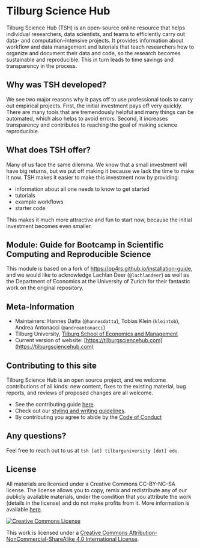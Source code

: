 # Tilburg Science Hub

Tilburg Science Hub (TSH) is an open-source online resource that helps individual researchers, data scientists, and teams to efficiently carry out data- and computation-intensive projects. It provides information about workflow and data management and tutorials that teach researchers how to organize and document their data and code, so the research becomes sustainable and reproducible. This in turn leads to time savings and transparency in the process.

## Why was TSH developed?
We see two major reasons why it pays off to use professional tools to carry out empirical projects. First, the initial investment pays off very quickly. There are many tools that are tremendously helpful and many things can be automated, which also helps to avoid errors. Second, it increases transparency and contributes to reaching the goal of making science reproducible.

## What does TSH offer?
Many of us face the same dilemma. We know that a small investment will have big returns, but we put off making it because we lack the time to make it now. TSH makes it easier to make this investment now by providing:

- information about all one needs to know to get started
- tutorials
- example workflows
- starter code

This makes it much more attractive and fun to start now, because the initial investment becomes even smaller.


## Module: Guide for Bootcamp in Scientific Computing and Reproducible Science

This module is based on a fork of https://pp4rs.github.io/installation-guide,
and we would like to acknowledge Lachlan Deer (`@lachlandeer`) as well as the
Department of Economics at the University of Zurich for their fantastic work
on the original repository.

## Meta-Information
*   Maintainers: Hannes Datta (`@hannesdatta`), Tobias Klein (`kleintob`), Andrea Antonacci (`@andreantonacci`)
*   Tilburg University, [Tilburg School of Economics and Management](https://www.tilburguniversity.edu/about/schools/economics-and-management)
*   Current version of website: [https://tilburgsciencehub.com](https://tilburgsciencehub.com)

## Contributing to this site

Tilburg Science Hub is an open source project,
and we welcome contributions of all kinds:
new content,
fixes to the existing material,
bug reports,
and reviews of proposed changes are all welcome.

* See the contributing guide [here](https://tsh-website.netlify.app/building-blocks/share-your-results-and-project/contribute-to-tilburg-science-hub/contribute/).
* Check out our [styling and writing guidelines](https://tsh-website.netlify.app/building-blocks/share-your-results-and-project/contribute-to-tilburg-science-hub/style-guide/).
* By contributing you agree to abide by the [Code of Conduct](https://tsh-website.netlify.app/building-blocks/share-your-results-and-project/contribute-to-tilburg-science-hub/contribute/#contributor-code-of-conduct)

## Any questions?
Feel free to reach out to us at `tsh [at] tilburguniversity [dot] edu`.

## License

All materials are licensed under a Creative Commons CC-BY-NC-SA license. The license allows you to copy, remix and redistribute any of our publicly available materials, under the condition that you attribute the work (details in the license) and do not make profits from it. More information is available [here](https://tsh-website.netlify.app/about/#license).

<a rel="license" href="http://creativecommons.org/licenses/by-nc-sa/4.0/"><img alt="Creative Commons License" style="border-width:0" src="https://i.creativecommons.org/l/by-nc-sa/4.0/88x31.png" /></a><br />

This work is licensed under a <a rel="license" href="http://creativecommons.org/licenses/by-nc-sa/4.0/">Creative Commons Attribution-NonCommercial-ShareAlike 4.0 International License</a>.
